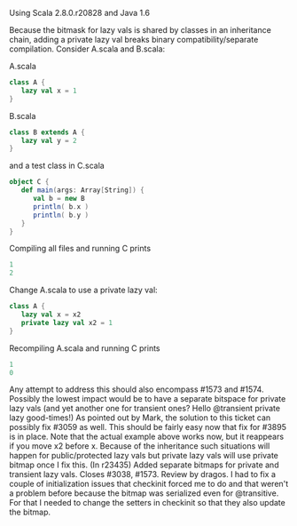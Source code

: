 Using Scala 2.8.0.r20828 and Java 1.6

Because the bitmask for lazy vals is shared by classes in an inheritance chain, adding a private lazy val breaks binary compatibility/separate compilation.  Consider A.scala and B.scala:

A.scala
```scala
class A {
   lazy val x = 1
}
```

B.scala
```scala
class B extends A {
   lazy val y = 2
}
```

and a test class in C.scala
```scala
object C {
   def main(args: Array[String]) {
      val b = new B
      println( b.x )
      println( b.y )
   }
}
```

Compiling all files and running C prints
```scala
1
2
```

Change A.scala to use a private lazy val:
```scala
class A {
   lazy val x = x2
   private lazy val x2 = 1
}
```

Recompiling A.scala and running C prints
```scala
1
0
```
Any attempt to address this should also encompass #1573 and #1574.  Possibly the lowest impact would be to have a separate bitspace for private lazy vals (and yet another one for transient ones? Hello @transient private lazy good-times!)
As pointed out by Mark, the solution to this ticket can possibly fix #3059 as well.
This should be fairly easy now that fix for #3895 is in place. Note that the actual example above works now, but it reappears if you move x2 before x. Because of the inheritance such situations will happen for public/protected lazy vals but private lazy vals will use private bitmap once I fix this.
(In r23435) Added separate bitmaps for private and transient lazy vals. Closes #3038, #1573. Review by dragos.
I had to fix a couple of initialization issues that checkinit forced me to do and that weren't a problem before because the bitmap was serialized even for @transitive. For that I needed to change the setters in checkinit so that they also update the bitmap.
